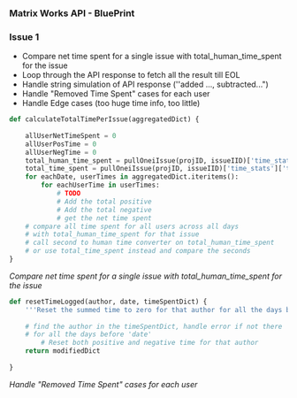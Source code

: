 ### Matrix Works API - BluePrint

### Issue 1

* Compare net time spent for a single issue with total_human_time_spent for the issue
* Loop through the API response to fetch all the result till EOL
* Handle string simulation of API response (''added ..., subtracted...")
* Handle "Removed Time Spent" cases for each user
* Handle Edge cases (too huge time info, too little)



```python
def calculateTotalTimePerIssue(aggregatedDict) {
    
    allUserNetTimeSpent = 0
    allUserPosTime = 0
    allUserNegTime = 0
    total_human_time_spent = pullOneiIssue(projID, issueIID)['time_stats']['human_total_time_spent']
    total_time_spent = pullOneiIssue(projID, issueIID)['time_stats']['total_time_spent']
    for eachDate, userTimes in aggregatedDict.iteritems():
    	for eachUserTime in userTimes:
    		# TODO
    		# Add the total positive
    		# Add the total negative
    		# get the net time spent
    # compare all time spent for all users across all days 
    # with total_human_time_spent for that issue
    # call second to human time converter on total_human_time_spent
    # or use total_time_spent instead and compare the seconds
}
```

_Compare net time spent for a single issue with total_human_time_spent for the issue_



```python
def resetTimeLogged(author, date, timeSpentDict) {
    '''Reset the summed time to zero for that author for all the days before date'''
   
    # find the author in the timeSpentDict, handle error if not there
    # for all the days before 'date'
        # Reset both positive and negative time for that author
    return modifiedDict
    
}
```

_Handle "Removed Time Spent" cases for each user_
